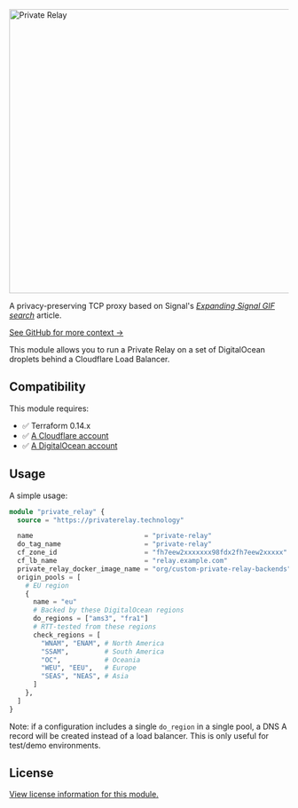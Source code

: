 <a href="https://privaterelay.technology">
<img alt="Private Relay" src="https://privaterelay.technology/images/logo/512x256/dark@2x.png" width="512px">
</a>

A privacy-preserving TCP proxy based on Signal's [_Expanding Signal GIF search_][signal-and-giphy] article.

[See GitHub for more context →](https://git.privaterelay.technology)

This module allows you to run a Private Relay on a set of DigitalOcean droplets behind a Cloudflare Load Balancer.

## Compatibility

This module requires:

- ✅ Terraform 0.14.x
- ✅ [A Cloudflare account](https://dash.cloudflare.com/)
- ✅ [A DigitalOcean account](https://cloud.digitalocean.com/)

## Usage

A simple usage:

```tf
module "private_relay" {
  source = "https://privaterelay.technology"

  name                            = "private-relay"
  do_tag_name                     = "private-relay"
  cf_zone_id                      = "fh7eew2xxxxxxx98fdx2fh7eew2xxxxx"
  cf_lb_name                      = "relay.example.com"
  private_relay_docker_image_name = "org/custom-private-relay-backends"
  origin_pools = [
    # EU region
    {
      name = "eu"
      # Backed by these DigitalOcean regions
      do_regions = ["ams3", "fra1"]
      # RTT-tested from these regions
      check_regions = [
        "WNAM", "ENAM", # North America
        "SSAM",         # South America
        "OC",           # Oceania
        "WEU", "EEU",   # Europe
        "SEAS", "NEAS", # Asia
      ]
    },
  ]
}
```

Note: if a configuration includes a single `do_region` in a single pool, a DNS A record will be created instead of a load balancer. This is only useful for test/demo environments.

## License

[View license information for this module.](./LICENSE.md)

  [signal-and-giphy]:https://signal.org/blog/signal-and-giphy-update/
